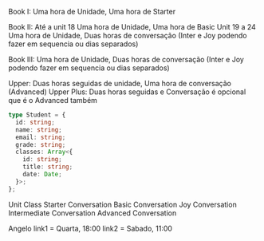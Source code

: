 Book I: Uma hora de Unidade, Uma hora de Starter

Book II: Até a unit 18 Uma hora de Unidade, Uma hora de Basic
Unit 19 a 24 Uma hora de Unidade, Duas horas de conversação (Inter e Joy podendo fazer em sequencia ou dias separados)

Book III: Uma hora de Unidade, Duas horas de conversação (Inter e Joy podendo fazer em sequencia ou dias separados)

Upper: Duas horas seguidas de unidade, Uma hora de conversação (Advanced)
Upper Plus: Duas horas seguidas e Conversação é opcional que é o Advanced também

```typescript
type Student = {
  id: string;
  name: string;
  email: string;
  grade: string;
  classes: Array<{
    id: string;
    title: string;
    date: Date;
  }>;
};
```

Unit Class
Starter Conversation
Basic Conversation
Joy Conversation
Intermediate Conversation
Advanced Conversation

Angelo
link1 = Quarta, 18:00
link2 = Sabado, 11:00
